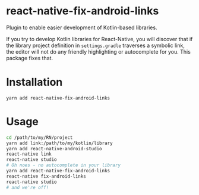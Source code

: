 # react-native-fix-android-links

Plugin to enable easier development of Kotlin-based libraries.

If you try to develop Kotlin libraries for React-Native, you will discover that if the library project definition in `settings.gradle` traverses a symbolic link, the editor will not do any friendly highlighting or autocomplete for you. This package fixes that.

# Installation

```
yarn add react-native-fix-android-links
```

# Usage

```bash
cd /path/to/my/RN/project
yarn add link:/path/to/my/kotlin/library
yarn add react-native-android-studio
react-native link
react-native studio
# Oh noes - no autocomplete in your library
yarn add react-native-fix-android-links
react-native fix-android-links
react-native studio
# and we're off!
```
